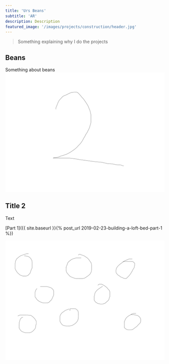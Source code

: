```yaml
---
title: 'Urs Beans'
subtitle: 'AR'
description: Description
featured_image: '/images/projects/construction/header.jpg'
---
```

> Something explaining why I do the projects

## Beans
Something about beans
![](/images/projects/construction/bookshelves.jpg)


## Title 2
Text

[Part 1]({{ site.baseurl }}{% post_url 2019-02-23-building-a-loft-bed-part-1 %}) 

![](/images/posts/loft-bed/completed.jpg)